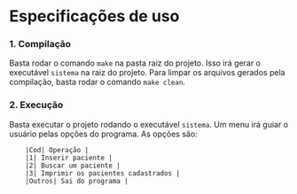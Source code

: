 # Especificações de uso

### 1. Compilação
Basta rodar o comando `make` na pasta raiz do projeto. Isso irá gerar o executável `sistema` na raiz do projeto. Para limpar os arquivos gerados pela compilação, basta rodar o comando `make clean`.

### 2. Execução
Basta executar o projeto rodando o executável `sistema`. Um menu irá guiar o usuário pelas opções do programa. As opções são:

        |Cod| Operação |
        |1| Inserir paciente |
        |2| Buscar um paciente |
        |3| Imprimir os pacientes cadastrados |
        |Outros| Sai do programa |